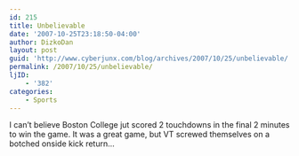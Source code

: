 ```yaml
---
id: 215
title: Unbelievable
date: '2007-10-25T23:18:50-04:00'
author: DizkoDan
layout: post
guid: 'http://www.cyberjunx.com/blog/archives/2007/10/25/unbelievable/'
permalink: /2007/10/25/unbelievable/
ljID:
    - '382'
categories:
    - Sports
---
```


I can’t believe Boston College jut scored 2 touchdowns in the final 2 minutes to win the game. It was a great game, but VT screwed themselves on a botched onside kick return…